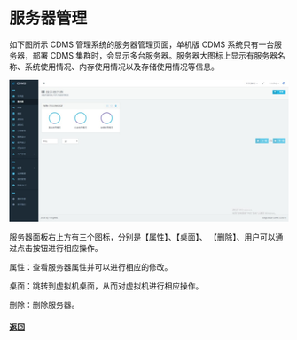 # **服务器管理**

如下图所示 CDMS 管理系统的服务器管理页面，单机版 CDMS 系统只有一台服务器，部署 CDMS 集群时，会显示多台服务器。服务器大图标上显示有服务器名称、系统使用情况、内存使用情况以及存储使用情况等信息。

![](/assets/服务器管理.jpg)

服务器面板右上方有三个图标，分别是【属性】、【桌面】、 【删除】、用户可以通过点击按钮进行相应操作。

属性：查看服务器属性并可以进行相应的修改。

桌面：跳转到虚拟机桌面，从而对虚拟机进行相应操作。

删除：删除服务器。



#### [返回](/26-gong-neng-guan-li.md)



